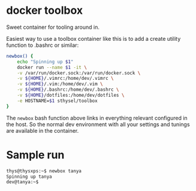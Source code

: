 # docker toolbox
Sweet container for tooling around in.

Easiest way to use a toolbox container like this is to add a create utility function to .bashrc or similar:
``` bash
newbox() {
    echo "Spinning up $1"
    docker run --name $1 -it \
    -v /var/run/docker.sock:/var/run/docker.sock \
    -v ${HOME}/.vimrc:/home/dev/.vimrc \
    -v ${HOME}/.vim:/home/dev/.vim \
    -v ${HOME}/.bashrc:/home/dev/.bashrc \
    -v ${HOME}/dotfiles:/home/dev/dotfiles \
    -e HOSTNAME=$1 sthysel/toolbox 
}
```

The `newbox` bash function above links in everything relevant configured in the host. So the normal dev environment with all 
your settings and tunings are available in the container.

# Sample run

``` bash
thys@thysxps:~$ newbox tanya
Spinning up tanya
dev@tanya:~$
```
